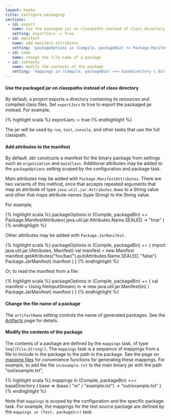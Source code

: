 ```yaml
---
layout: howto
title: Configure packaging
sections:
 - id: export
   name: use the packaged jar on classpaths instead of class directory
   setting: exportJars := true
 - id: manifest
   name: add manifest attributes
   setting: 'packageOptions in (Compile, packageBin) += Package.ManifestAttributes( Attributes.Name.SEALED -> "true" )'
 - id: name
   name: change the file name of a package
 - id: contents
   name: modify the contents of the package
   setting: 'mappings in (Compile, packageBin) <+= baseDirectory { dir => ( dir / "example.txt") -> "out/example.txt" }'
---
```


[mapping files]: https://github.com/harrah/xsbt/wiki/Mapping-Files
[Artifacts]: https://github.com/harrah/xsbt/wiki/Artifacts

<h4 id="export">Use the packaged jar on classpaths instead of class directory</h4>

By default, a project exports a directory containing its resources and compiled class files.  Set `exportJars` to true to export the packaged jar instead.  For example,

{% highlight scala %}
exportJars := true
{% endhighlight %}

The jar will be used by `run`, `test`, `console`, and other tasks that use the full classpath.

<h4 id="manifest">Add attributes to the manifest</h4>

By default, sbt constructs a manifest for the binary package from settings such as `organization` and `mainClass`.  Additional attributes may be added to the `packageOptions` setting scoped by the configuration and package task.

Main attributes may be added with `Package.ManifestAttributes`.  There are two variants of this method, once that accepts repeated arguments that map an attribute of type `java.util.jar.Attributes.Name` to a String value and other that maps attribute names (type String) to the String value.  

For example,

{% highlight scala %}
packageOptions in (Compile, packageBin) += 
    Package.ManifestAttributes( java.util.jar.Attributes.Name.SEALED -> "true" )
{% endhighlight %}

Other attributes may be added with `Package.JarManifest`.

{% highlight scala %}
packageOptions in (Compile, packageBin) +=  {
    import java.util.jar.{Attributes, Manifest}
    val manifest = new Manifest
    manifest.getAttributes("foo/bar/").put(Attributes.Name.SEALED, "false")
    Package.JarManifest( manifest )
}
{% endhighlight %}

Or, to read the manifest from a file:

{% highlight scala %}
packageOptions in (Compile, packageBin) +=  {
    val manifest = Using.fileInputStream( in => new java.util.jar.Manifest(in) )
    Package.JarManifest( manifest )
}
{% endhighlight %}

<h4 id="name">Change the file name of a package</h4>

The `artifactName` setting controls the name of generated packages.  See the [Artifacts] page for details.

<h4 id="contents">Modify the contents of the package</h4>

The contents of a package are defined by the `mappings` task, of type `Seq[(File,String)]`.  The `mappings` task is a sequence of mappings from a file to include in the package to the path in the package.  See the page on [mapping files] for convenience functions for generating these mappings.  For example, to add the file `in/example.txt` to the main binary jar with the path "out/example.txt",

{% highlight scala %}
mappings in (Compile, packageBin) <+= baseDirectory { base =>
   (base / "in" / "example.txt") -> "out/example.txt"
}
{% endhighlight %}

Note that `mappings` is scoped by the configuration and the specific package task.  For example, the mappings for the test source package are defined by the `mappings in (Test, packageSrc)` task.